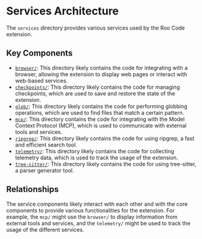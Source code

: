 

# Services Architecture

The `services` directory provides various services used by the Roo Code extension.

## Key Components

*   [`browser/`](../src/services/browser/): This directory likely contains the code for integrating with a browser, allowing the extension to display web pages or interact with web-based services.
*   [`checkpoints/`](../src/services/checkpoints/): This directory likely contains the code for managing checkpoints, which are used to save and restore the state of the extension.
*   [`glob/`](../src/services/glob/): This directory likely contains the code for performing globbing operations, which are used to find files that match a certain pattern.
*   [`mcp/`](../src/services/mcp/): This directory contains the code for integrating with the Model Context Protocol (MCP), which is used to communicate with external tools and services.
*   [`ripgrep/`](../src/services/ripgrep/): This directory likely contains the code for using ripgrep, a fast and efficient search tool.
*   [`telemetry/`](../src/services/telemetry/): This directory likely contains the code for collecting telemetry data, which is used to track the usage of the extension.
*   [`tree-sitter/`](../src/services/tree-sitter/): This directory likely contains the code for using tree-sitter, a parser generator tool.

## Relationships

The service components likely interact with each other and with the core components to provide various functionalities for the extension. For example, the `mcp/` might use the `browser/` to display information from external tools and services, and the `telemetry/` might be used to track the usage of the different services.

